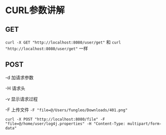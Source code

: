 # CURL参数讲解

## GET

`curl -X GET "http://localhost:8080/user/get"` 和  `curl "http://localhost:8080/user/get"`  一样



## POST 

-d 加请求参数 

-H  请求头

-v 显示请求过程

-F  上传文件   `-F "file=@/Users/fungleo/Downloads/401.png"`



`curl -X POST "http://localhost:8080/file" -F "file=@/home/user/log4j.properties" -H "Content-Type: multipart/form-data"`